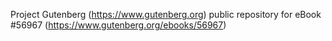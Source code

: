 Project Gutenberg (https://www.gutenberg.org) public repository for
eBook #56967 (https://www.gutenberg.org/ebooks/56967)
